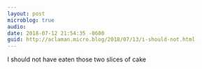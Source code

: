 ```yaml
---
layout: post
microblog: true
audio: 
date: 2018-07-12 21:54:35 -0600
guid: http://aclaman.micro.blog/2018/07/13/i-should-not.html
---
```

I should not have eaten those two slices of cake
